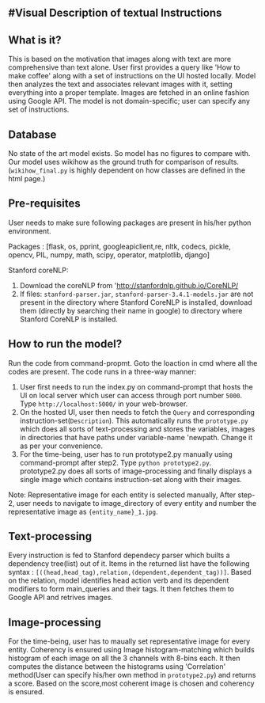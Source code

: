 #Visual Description of textual Instructions
------------------------------

What is it?
------------------------------

This is based on the motivation that images along with text are more comprehensive than text alone.
User first provides a query like 'How to make coffee' along with a set of instructions on the UI hosted locally.
Model then analyzes the text and associates relevant images with it, setting everything into a proper template. Images are fetched in an online fashion using Google API. The model is not domain-specific; user can specify any set of instructions.

Database
------------------------------

No state of the art model exists. So model has no figures to compare with. Our model uses wikihow as the ground truth for comparison of results. (`wikihow_final.py` is highly dependent on how classes are defined in the html page.)

Pre-requisites
------------------------------
User needs to make sure following packages are present in his/her python environment.

Packages : [flask, os, pprint, googleapiclient,re, nltk, codecs, pickle, opencv, PIL, numpy, math, scipy, operator, matplotlib, django]

Stanford coreNLP:

1. Download the coreNLP from 'http://stanfordnlp.github.io/CoreNLP/
2. If files: `stanford-parser.jar`, `stanford-parser-3.4.1-models.jar` are not present in the directory where Stanford CoreNLP is            installed, download them (directly by searching their name in google) to directory where Stanford CoreNLP is installed.



How to run the model?
------------------------------

Run the code from command-propmt. Goto the loaction in cmd where all the codes are present. The code runs in a three-way manner:

1. User first needs to run the index.py on command-prompt that hosts the UI on local server which user can access through port number `5000`. Type `http://localhost:5000/` in your web-browser.
2. On the hosted UI, user then needs to fetch the `Query` and corresponding instruction-set(`Description`). This automatically runs the `prototype.py` which does all sorts of text-processing and stores the variables, images in directories that have paths under variable-name 'newpath. Change it as per your convenience.
3. For the time-being, user has to run prototype2.py manually using command-prompt after step2.
    Type `python prototype2.py`.
    prototype2.py does all sorts of image-processing and finally displays a single image which contains instruction-set along with their images.

Note: Representative image for each entity is selected manually, After step-2, user needs to navigate to image_directory of every entity and number the representative image as `{entity_name}_1.jpg`.

Text-processing
------------------------------
Every instruction is fed to Stanford dependecy parser which builts a dependency tree(list) out of it. Items in the returned list have the following syntax : `[((head,head_tag),relation,(dependent,dependent_tag))]`. Based on the relation, model identifies head action verb and its dependent modifiers to form main_queries and their tags. It then fetches them to Google API and retrives images.

Image-processing
------------------------------
For the time-being, user has to maually set representative image for every entity. Coherency is ensured using Image histogram-matching which builds histogram of each image on all the 3 channels with 8-bins each. It then computes the distance between the histograms using 'Correlation' method(User can specify his/her own method in `prototype2.py`) and returns a score. Based on the score,most coherent image is chosen and coherency is ensured. 


